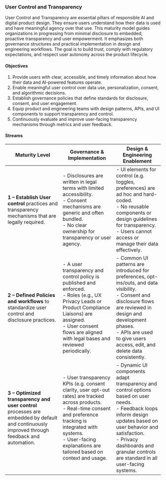 ### User Control and Transparency

User Control and Transparency are essential pillars of responsible AI and digital product design. They ensure users understand how their data is used and have meaningful agency over that use. This maturity model guides organizations in progressing from minimal disclosure to embedded, proactive transparency and user empowerment. It emphasizes both governance structures and practical implementation in design and engineering workflows. The goal is to build trust, comply with regulatory expectations, and respect user autonomy across the product lifecycle.

#### Objectives

1. Provide users with clear, accessible, and timely information about how their data and AI-powered features operate.
2. Enable meaningful user control over data use, personalization, consent, and algorithmic decisions.
3. Establish governance policies that define standards for disclosure, consent, and user engagement.
4. Equip product and engineering teams with design patterns, APIs, and UI components to support transparency and control.
5. Continuously evaluate and improve user-facing transparency mechanisms through metrics and user feedback.

#### Streams

| **Maturity Level** | **Governance & Implementation** | **Design & Engineering Enablement** |
|--------------------|----------------------------------|-------------------------------------|
| **1 – Establish User control** practices and transparency mechanisms that are  legally required. | - Disclosures are written in legal terms with limited accessibility.<br>- Consent mechanisms are generic and often bundled.<br>- No clear ownership for transparency or user agency. | - UI elements for control (e.g. toggles, preferences) are ad hoc and hard-coded.<br>- No reusable components or design guidelines for transparency.<br>- Users cannot access or manage their data effectively. |
| **2 – Defined Policies and workflows**  to standardize user control and disclosure practices. | - A user transparency and control policy is published and enforced.<br>- Roles (e.g., UX Privacy Leads or Product Compliance Liaisons) are assigned.<br>- User consent flows are aligned with legal bases and reviewed periodically. | - Common UI patterns are introduced for preferences, opt-ins/outs, and data visibility.<br>- Consent and disclosure flows are reviewed in design and development phases.<br>- APIs are used to give users access, edit, and delete data consistently. |
| **3 – Optimized transparency and user control** processes are embedded by default and continuously improved through feedback and automation. | - User transparency KPIs (e.g. consent clarity, user opt-out rates) are tracked across products.<br>- Real-time consent and preference tracking is integrated with systems.<br>- User-facing explanations are tailored based on context and usage. | - Dynamic UI components adapt transparency and control options based on user needs.<br>- Feedback loops inform design updates based on user behavior and satisfaction.<br>- Privacy dashboards and granular controls are standard in all user-facing systems. |
